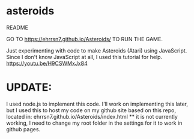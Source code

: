 # asteroids

README

GO TO https://ehrrsn7.github.io/Asteroids/ TO RUN THE GAME.

Just experimenting with code to make Asteroids (Atari) using JavaScript.
Since I don't know JavaScript at all, I used this tutorial for help.
https://youtu.be/H9CSWMxJx84

# UPDATE:

I used node.js to implement this code. I'll work on implementing this later, but I used this to host my code on my github site based on this repo, located in: ehrrsn7.github.io/Asteroids/index.html
** it is not currently working, I need to change my root folder in the settings for it to work in github pages.
